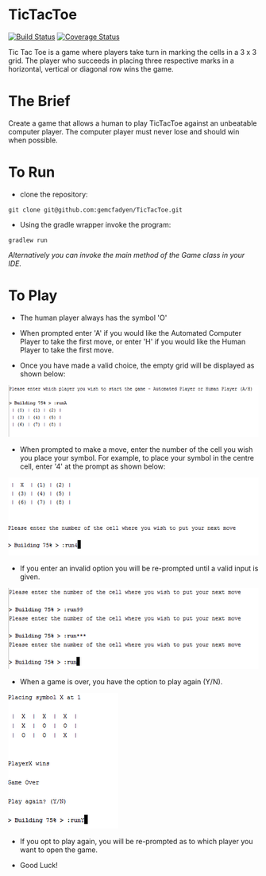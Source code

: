 # TicTacToe 

[![Build Status](https://travis-ci.org/gemcfadyen/TicTacToeMinimax.svg?branch=master)](https://travis-ci.org/gemcfadyen/TicTacToeMiniax)
[![Coverage Status](https://coveralls.io/repos/gemcfadyen/TicTacToeMinimax/badge.svg?branch=master&service=github)](https://coveralls.io/github/gemcfadyen/TicTacToeMinimax?branch=master)

Tic Tac Toe is a game where players take turn in marking the cells in a 3 x 3 grid. The player who succeeds in placing three respective marks in a horizontal, vertical or diagonal row wins the game.

# The Brief
Create a game that allows a human to play TicTacToe against an unbeatable computer player.  The computer player must never lose and should win when possible.

# To Run
- clone the repository:
```
git clone git@github.com:gemcfadyen/TicTacToe.git
```

- Using the gradle wrapper invoke the program:
```
gradlew run
```
_Alternatively you can invoke the main method of the Game class in your IDE._

# To Play

- The human player always has the symbol 'O'
 
- When prompted enter 'A' if you would like the Automated Computer Player to take the first move, or enter 'H' if you would like the Human Player to take the first move. 

- Once you have made a valid choice, the empty grid will be displayed as shown below:

![alt tag](/images/1_PlayerAGoesFirst.PNG)

- When prompted to make a move, enter the number of the cell you wish you place your symbol. For example, to place your symbol in the centre cell, enter '4' at the prompt as shown below:

![alt tag](/images/2_TakingYourGo.PNG)

- If you enter an invalid option you will be re-prompted until a valid input is given.

![alt tag](/images/3_Reprompt.PNG)

- When a game is over, you have the option to play again (Y/N). 

![alt tag](/images/4_ReplayOption.PNG)

- If you opt to play again, you will be re-prompted as to which player you want to open the game.

- Good Luck!
